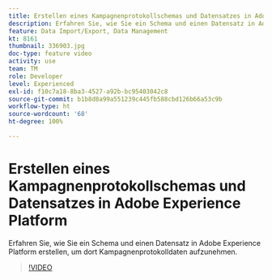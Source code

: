 ```yaml
---
title: Erstellen eines Kampagnenprotokollschemas und Datensatzes in Adobe Experience Platform
description: Erfahren Sie, wie Sie ein Schema und einen Datensatz in Adobe Experience Platform erstellen, um dort Kampagnenprotokolldaten aufzunehmen.
feature: Data Import/Export, Data Management
kt: 8161
thumbnail: 336903.jpg
doc-type: feature video
activity: use
team: TM
role: Developer
level: Experienced
exl-id: f10c7a18-8ba3-4527-a92b-bc95403042c8
source-git-commit: b1b8d8a99a551239c445fb588cbd126b66a53c9b
workflow-type: ht
source-wordcount: '68'
ht-degree: 100%

---
```


# Erstellen eines Kampagnenprotokollschemas und Datensatzes in Adobe Experience Platform

Erfahren Sie, wie Sie ein Schema und einen Datensatz in Adobe Experience Platform erstellen, um dort Kampagnenprotokolldaten aufzunehmen.

>[!VIDEO](https://video.tv.adobe.com/v/336903?quality=12&learn=on)
